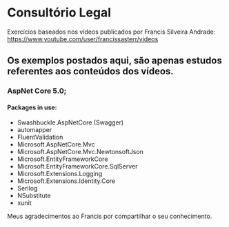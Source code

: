 # Consultório Legal
Exercícios baseados nos vídeos publicados por Francis Silveira Andrade:
https://www.youtube.com/user/francissasterr/videos

## Os exemplos postados aqui, são apenas estudos referentes aos conteúdos dos vídeos.

### AspNet Core 5.0;
#### Packages in use:
- Swashbuckle.AspNetCore (Swagger)
- automapper
- FluentValidation
- Microsoft.AspNetCore.Mvc
- Microsoft.AspNetCore.Mvc.NewtonsoftJson
- Microsoft.EntityFrameworkCore
- Microsoft.EntityFrameworkCore.SqlServer
- Microsoft.Extensions.Logging
- Microsoft.Extensions.Identity.Core
- Serilog
- NSubstitute
- xunit


Meus agradecimentos ao Francis por compartilhar o seu conhecimento.

